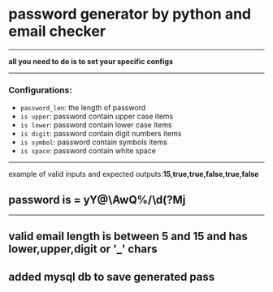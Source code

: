# password generator by python and email checker
---

**all you need to do is to set your specific configs**

---
### Configurations:

- `password_len`: the length of password
- `is upper`: password contain upper case items
- `is lower`: password contain lower case items
- `is digit`: password contain digit numbers items
- `is symbol`: password contain symbols items
- `is space`: password contain white space
---
example of valid inputs and expected outputs:**15,true,true,false,true,false**

password is =   yY@\AwQ%/\d(?Mj
---
---
## valid email length is between 5 and 15 and has lower,upper,digit or '_' chars
## added mysql db to save generated pass 
